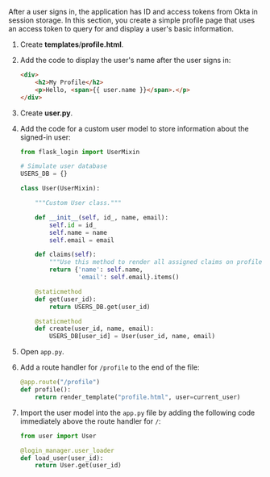 After a user signs in, the application has ID and access tokens from Okta in session storage. In this section, you create a simple profile page that uses an access token to query for and display a user's basic information.

1. Create **templates**/**profile.html**.
1. Add the code to display the user's name after the user signs in:

   ```html
   <div>
       <h2>My Profile</h2>
       <p>Hello, <span>{{ user.name }}</span>.</p>
   </div>
   ```

1. Create **user.py**.
1. Add the code for a custom user model to store information about the signed-in user:

   ```py
   from flask_login import UserMixin

   # Simulate user database
   USERS_DB = {}

   class User(UserMixin):

       """Custom User class."""

       def __init__(self, id_, name, email):
           self.id = id_
           self.name = name
           self.email = email

       def claims(self):
           """Use this method to render all assigned claims on profile page."""
           return {'name': self.name,
                   'email': self.email}.items()

       @staticmethod
       def get(user_id):
           return USERS_DB.get(user_id)

       @staticmethod
       def create(user_id, name, email):
           USERS_DB[user_id] = User(user_id, name, email)
   ```

1. Open `app.py`.
1. Add a route handler for `/profile` to the end of the file:

   ```py
   @app.route("/profile")
   def profile():
       return render_template("profile.html", user=current_user)
   ```

1. Import the user model into the `app.py` file by adding the following code immediately above the route handler for `/`:

   ```py
   from user import User

   @login_manager.user_loader
   def load_user(user_id):
       return User.get(user_id)
   ```
